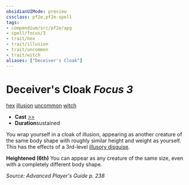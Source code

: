 ```yaml
---
obsidianUIMode: preview
cssclass: pf2e,pf2e-spell
tags:
- compendium/src/pf2e/apg
- spell/focus/3
- trait/hex
- trait/illusion
- trait/uncommon
- trait/witch
aliases: ["Deceiver's Cloak"]
---
```

# Deceiver's Cloak *Focus 3*   
[hex](/rules/traits/hex-apg.md)  [illusion](/rules/traits/illusion.md)  [uncommon](/rules/traits/uncommon.md)  [witch](/rules/traits/witch-apg.md)  

- **Cast** [>>](/rules/core-rulebook/chapter-9-playing-the-game.md#Actions "Two-Action") 
- **Duration**sustained

You wrap yourself in a cloak of illusion, appearing as another creature of the same body shape with roughly similar height and weight as yourself. This has the effects of a 3rd-level [illusory disguise](/compendium/spells/illusory-disguise.md).

**Heightened (6th)** You can appear as any creature of the same size, even with a completely different body shape.

*Source: Advanced Player's Guide p. 238*